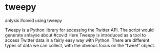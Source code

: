 # tweepy
anlysis #covid using tweepy

Tweepy is a Python library for accessing the Twitter API.
 The script would generate anlayse about #covid
 Here Tweepy is introduced as a tool to access Twitter data in a fairly easy way with Python. 
 There are different types of data we can collect, with the obvious focus on the “tweet” object. 

